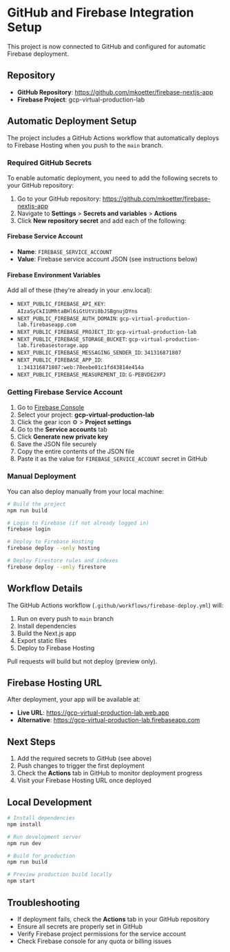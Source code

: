 # GitHub and Firebase Integration Setup

This project is now connected to GitHub and configured for automatic Firebase deployment.

## Repository

- **GitHub Repository**: https://github.com/mkoetter/firebase-nextjs-app
- **Firebase Project**: gcp-virtual-production-lab

## Automatic Deployment Setup

The project includes a GitHub Actions workflow that automatically deploys to Firebase Hosting when you push to the `main` branch.

### Required GitHub Secrets

To enable automatic deployment, you need to add the following secrets to your GitHub repository:

1. Go to your GitHub repository: https://github.com/mkoetter/firebase-nextjs-app
2. Navigate to **Settings** > **Secrets and variables** > **Actions**
3. Click **New repository secret** and add each of the following:

#### Firebase Service Account
- **Name**: `FIREBASE_SERVICE_ACCOUNT`
- **Value**: Firebase service account JSON (see instructions below)

#### Firebase Environment Variables
Add all of these (they're already in your .env.local):

- `NEXT_PUBLIC_FIREBASE_API_KEY`: `AIzaSyCkI1UMhtaBHl6iGtUtVi8bJSBgnujDYns`
- `NEXT_PUBLIC_FIREBASE_AUTH_DOMAIN`: `gcp-virtual-production-lab.firebaseapp.com`
- `NEXT_PUBLIC_FIREBASE_PROJECT_ID`: `gcp-virtual-production-lab`
- `NEXT_PUBLIC_FIREBASE_STORAGE_BUCKET`: `gcp-virtual-production-lab.firebasestorage.app`
- `NEXT_PUBLIC_FIREBASE_MESSAGING_SENDER_ID`: `341316871807`
- `NEXT_PUBLIC_FIREBASE_APP_ID`: `1:341316871807:web:78eebe01c1fd43814e414a`
- `NEXT_PUBLIC_FIREBASE_MEASUREMENT_ID`: `G-PEBVDE2XPJ`

### Getting Firebase Service Account

1. Go to [Firebase Console](https://console.firebase.google.com/)
2. Select your project: **gcp-virtual-production-lab**
3. Click the gear icon ⚙️ > **Project settings**
4. Go to the **Service accounts** tab
5. Click **Generate new private key**
6. Save the JSON file securely
7. Copy the entire contents of the JSON file
8. Paste it as the value for `FIREBASE_SERVICE_ACCOUNT` secret in GitHub

### Manual Deployment

You can also deploy manually from your local machine:

```bash
# Build the project
npm run build

# Login to Firebase (if not already logged in)
firebase login

# Deploy to Firebase Hosting
firebase deploy --only hosting

# Deploy Firestore rules and indexes
firebase deploy --only firestore
```

## Workflow Details

The GitHub Actions workflow (`.github/workflows/firebase-deploy.yml`) will:

1. Run on every push to `main` branch
2. Install dependencies
3. Build the Next.js app
4. Export static files
5. Deploy to Firebase Hosting

Pull requests will build but not deploy (preview only).

## Firebase Hosting URL

After deployment, your app will be available at:
- **Live URL**: https://gcp-virtual-production-lab.web.app
- **Alternative**: https://gcp-virtual-production-lab.firebaseapp.com

## Next Steps

1. Add the required secrets to GitHub (see above)
2. Push changes to trigger the first deployment
3. Check the **Actions** tab in GitHub to monitor deployment progress
4. Visit your Firebase Hosting URL once deployed

## Local Development

```bash
# Install dependencies
npm install

# Run development server
npm run dev

# Build for production
npm run build

# Preview production build locally
npm start
```

## Troubleshooting

- If deployment fails, check the **Actions** tab in your GitHub repository
- Ensure all secrets are properly set in GitHub
- Verify Firebase project permissions for the service account
- Check Firebase console for any quota or billing issues
